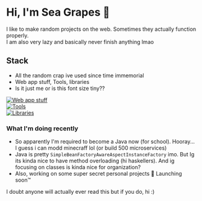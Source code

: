 # Hi, I'm Sea Grapes 👋

I like to make random projects on the web. Sometimes they actually function properly.  
I am also very lazy and basically never finish anything lmao

## Stack
- All the random crap ive used since time immemorial
- Web app stuff, Tools, libraries
- Is it just me or is this font size tiny??

[![Web app stuff](https://skillicons.dev/icons?i=js,html,css,nodejs,svelte,react,tailwind)](http://localhost:5173/)  
[![Tools](https://skillicons.dev/icons?i=figma,ps,ai,vscode,vite,vercel,replit)](http://localhost:5173/)  
[![Libraries](https://skillicons.dev/icons?i=threejs,tauri)](http://localhost:5173/)

### What I'm doing recently
- So apparently I'm required to become a Java now (for school). Hooray... I guess i can modd minecraff lol (or build 500 microservices)
- Java is pretty `SimpleBeanFactoryAwareAspectInstanceFactory` imo. But Ig its kinda nice to have method overloading (hi haskellers). And ig focusing on classes is kinda nice for organization?
- Also, working on some super secret personal projects 👀 Launching soon™

I doubt anyone will actually ever read this but if you do, hi :)